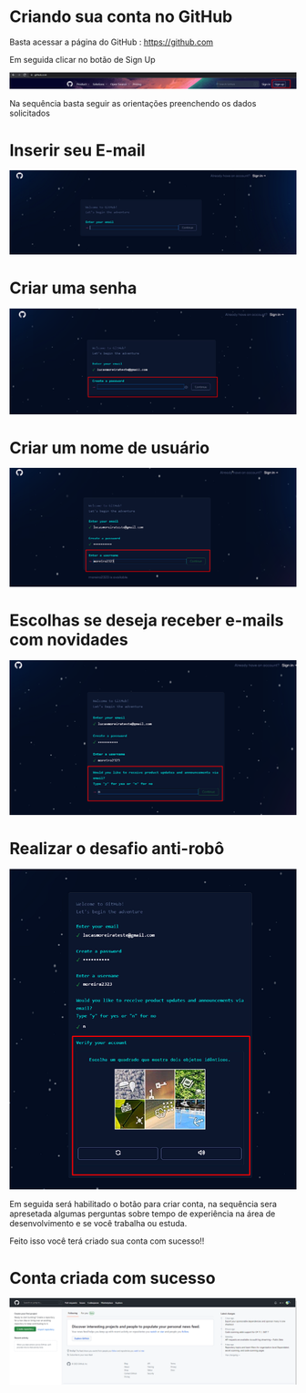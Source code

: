 

#  Criando sua conta no GitHub

Basta acessar a página do GitHub :  https://github.com

Em seguida clicar no botão de Sign Up 

![](/imagens/inscreva-se.png)

Na sequência basta seguir as orientações preenchendo os dados solicitados 

#   Inserir seu E-mail

![](/imagens/email.png)

#    Criar uma senha

![](/imagens/senha.png)

#   Criar um nome de usuário

![](/imagens/usuario.png)

#   Escolhas se deseja receber e-mails com novidades 

![](/imagens/novidades.png)

#   Realizar o desafio anti-robô

![](/imagens/desafio.png)


Em seguida será habilitado o botão para criar conta, na sequência sera apresetada algumas perguntas sobre tempo de experiência na área de desenvolvimento e se você trabalha ou estuda.

Feito isso você terá criado sua conta com sucesso!!

#   Conta criada com sucesso

![](/imagens/conta%20criada.png)
